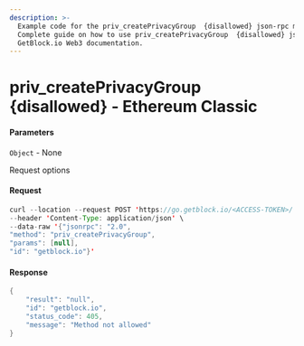 ```yaml
---
description: >-
  Example code for the priv_createPrivacyGroup  {disallowed} json-rpc method.
  Сomplete guide on how to use priv_createPrivacyGroup  {disallowed} json-rpc in
  GetBlock.io Web3 documentation.
---
```


# priv\_createPrivacyGroup {disallowed} - Ethereum Classic

#### Parameters

`Object` - None

Request options

#### Request

```java
curl --location --request POST 'https://go.getblock.io/<ACCESS-TOKEN>/' \
--header 'Content-Type: application/json' \
--data-raw '{"jsonrpc": "2.0",
"method": "priv_createPrivacyGroup",
"params": [null],
"id": "getblock.io"}'
```

#### Response

```java
{
    "result": "null",
    "id": "getblock.io",
    "status_code": 405,
    "message": "Method not allowed"
}
```
